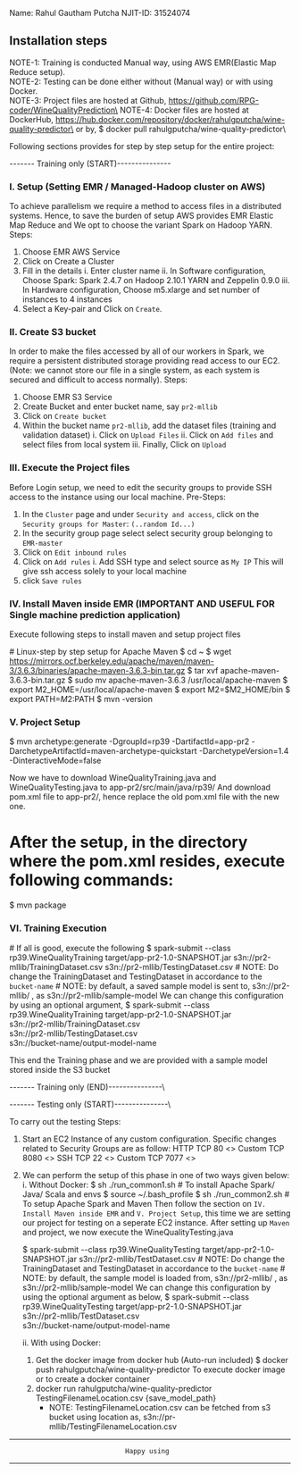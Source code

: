 Name: Rahul Gautham Putcha
NJIT-ID: 31524074

## Installation steps

NOTE-1: Training is conducted Manual way, using AWS EMR(Elastic Map Reduce setup).\
NOTE-2: Testing can be done either without (Manual way) or with using Docker.\
NOTE-3: Project files are hosted at Github, https://github.com/RPG-coder/WineQualityPrediction\
NOTE-4: Docker files are hosted at DockerHub, https://hub.docker.com/repository/docker/rahulgputcha/wine-quality-predictor\
        or by, $ docker pull rahulgputcha/wine-quality-predictor\

Following sections provides for step by step setup for the entire project:

------- Training only (START)---------------
### I. Setup (Setting EMR / Managed-Hadoop cluster on AWS)
To achieve parallelism we require a method to access files in a distributed systems. Hence, to save the burden of setup AWS provides EMR Elastic Map Reduce and We opt to choose the variant Spark on Hadoop YARN. 
Steps:
1. Choose EMR AWS Service
2. Click on Create a Cluster
3. Fill in the details
   i. Enter cluster name
   ii. In Software configuration, Choose Spark: Spark 2.4.7 on Hadoop 2.10.1 YARN and Zeppelin 0.9.0
   iii. In Hardware configuration, Choose m5.xlarge and set number of instances to 4 instances
4. Select a Key-pair and Click on `Create`.


### II. Create S3 bucket 
In order to make the files accessed by all of our workers in Spark, we require a persistent distributed storage providing read access to our EC2.
(Note: we cannot store our file in a single system, as each system is secured and difficult to access normally).
Steps:
1. Choose EMR S3 Service
2. Create Bucket and enter bucket name, say `pr2-mllib`
3. Click on `Create bucket`
4. Within the bucket name `pr2-mllib`, add the dataset files (training and validation dataset)
   i. Click on `Upload Files`
   ii. Click on `Add files` and select files from local system
   iii. Finally, Click on `Upload`
   
### III. Execute the Project files
Before Login setup, we need to edit the security groups to provide SSH access to the instance using our local machine.
Pre-Steps:
1. In the `Cluster` page and under `Security and access`, click on the `Security groups for Master`: `(..random Id...)`
2. In the security group page select select security group belonging to `EMR-master`
3. Click on `Edit inbound rules`
4. Click on `Add rules`
   i. Add SSH type and select source as `My IP`
   This will give ssh access solely to your local machine
5. click `Save rules`

### IV. Install Maven inside EMR (IMPORTANT AND USEFUL FOR Single machine prediction application)
Execute following steps to install maven and setup project files

\# Linux-step by step setup for Apache Maven
$ cd ~
$ wget https://mirrors.ocf.berkeley.edu/apache/maven/maven-3/3.6.3/binaries/apache-maven-3.6.3-bin.tar.gz
$ tar xvf apache-maven-3.6.3-bin.tar.gz
$ sudo mv apache-maven-3.6.3  /usr/local/apache-maven
$ export M2_HOME=/usr/local/apache-maven
$ export M2=$M2_HOME/bin 
$ export PATH=$M2:$PATH
$ mvn -version

### V. Project Setup
$ mvn archetype:generate -DgroupId=rp39 -DartifactId=app-pr2 -DarchetypeArtifactId=maven-archetype-quickstart -DarchetypeVersion=1.4 -DinteractiveMode=false

Now we have to download WineQualityTraining.java and WineQualityTesting.java to app-pr2/src/main/java/rp39/
And download pom.xml file to app-pr2/, hence replace the old pom.xml file with the new one.
# After the setup, in the directory where the pom.xml resides, execute following commands:
$ mvn package 

### VI. Training Execution
\# If all is good, execute the following
$ spark-submit --class rp39.WineQualityTraining target/app-pr2-1.0-SNAPSHOT.jar s3n://pr2-mllib/TrainingDataset.csv s3n://pr2-mllib/TestingDataset.csv
\# NOTE: Do change the TrainingDataset and TestingDataset in accordance to the `bucket-name`
\# NOTE: by default, a saved sample model is sent to, s3n://pr2-mllib/ , as s3n://pr2-mllib/sample-model
We can change this configuration by using an optional argument,
$ spark-submit --class rp39.WineQualityTraining target/app-pr2-1.0-SNAPSHOT.jar \
s3n://pr2-mllib/TrainingDataset.csv \
s3n://pr2-mllib/TestingDataset.csv \
s3n://bucket-name/output-model-name

This end the Training phase and we are provided with a sample model stored inside the S3 bucket

------- Training only (END)---------------\


------- Testing only (START)---------------\

To carry out the testing
Steps:
1. Start an EC2 Instance of any custom configuration. Specific changes related to Security Groups are as follow:
   HTTP   TCP  80	   <<MyIP>>	
   Custom TCP  8080  <<MyIP>>
   SSH    TCP  22	   <<MyIP>>
   Custom TCP	7077  <<MyIP>>
2. We can perform the setup of this phase in one of two ways given below:
   i. Without Docker:
      $ sh ./run_common1.sh # To install Apache Spark/ Java/ Scala and envs
      $ source ~/.bash_profile
      $ sh ./run_common2.sh # To setup Apache Spark and Maven
      Then follow the section on `IV. Install Maven inside EMR` and `V. Project Setup`, this time we are setting our project for testing on a 
      seperate EC2 instance. After setting up `Maven` and project, we now execute the WineQualityTesting.java
      
      $ spark-submit --class rp39.WineQualityTesting target/app-pr2-1.0-SNAPSHOT.jar s3n://pr2-mllib/TestDataset.csv
      \# NOTE: Do change the TrainingDataset and TestingDataset in accordance to the `bucket-name`
      \# NOTE: by default, the sample model is loaded from, s3n://pr2-mllib/ , as s3n://pr2-mllib/sample-model
      We can change this configuration by using the optional argument as below,
      $ spark-submit --class rp39.WineQualityTesting target/app-pr2-1.0-SNAPSHOT.jar \
      s3n://pr2-mllib/TestDataset.csv \
      s3n://bucket-name/output-model-name
      
   ii. With using Docker:
   1. Get the docker image from docker hub (Auto-run included)
   $ docker push rahulgputcha/wine-quality-predictor
   To execute docker image or to create a docker container
   2. docker run rahulgputcha/wine-quality-predictor TestingFilenameLocation.csv {save_model_path}
      - NOTE: TestingFilenameLocation.csv can be fetched from s3 bucket using location as, s3n://pr-mllib/TestingFilenameLocation.csv
   
   
------------------------------------------------------------------------
                                 Happy using
------------------------------------------------------------------------
